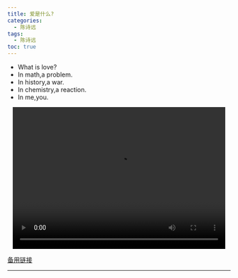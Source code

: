 ```yaml
---
title: 爱是什么?
categories:
  - 陈诗远
tags:
  - 陈诗远
toc: true 
---
```


- What is love?
- In math,a problem.
- In history,a war.
- In chemistry,a reaction.
- In me,you.


<p style="text-align:center">
   <video width="480" height="320" controls>
       <source src="/video/csy/8.mp4">
   </video>
</p>
 <p><a href="/video/csy/8.mp4">备用链接</a></p>
 
---





